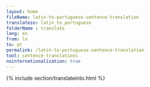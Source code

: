 ```yaml
---
layout: home
fileName: latin-to-portuguese-sentence-translation
translatein: latin_to_portuguese
folderName : translate
lang: en
from: la
to: pt
permalink: /latin-to-portuguese-sentence-translation
tool: sentence-translations
nointernationalization: true
---
```

{% include section/translateinto.html %}
